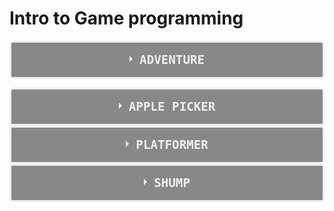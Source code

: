 # Intro to Game programming
<style>
.wrap-collabsible {
  margin-bottom: 1.2rem 0;
}

input[type='checkbox'] {
  display: none;
}

.lbl-toggle {
  display: block;

  font-weight: bold;
  font-family: monospace;
  font-size: 1.2rem;
  text-transform: uppercase;
  text-align: center;

  padding: 1rem;

  background: #888;
  color: #eee;

  cursor: pointer;

  border-style: solid;
  border-radius: 5px;
  transition: all 0.25s ease-out;

}

.lbl-toggle:hover {
  color: #555;
}

.lbl-toggle::before {
  content: ' ';
  display: inline-block;

  border-top: 5px solid transparent;
  border-bottom: 5px solid transparent;
  border-left: 5px solid currentColor;
  vertical-align: middle;
  margin-right: .7rem;
  transform: translateY(-2px);

  transition: transform .2s ease-out;
}

.toggle:checked + .lbl-toggle::before {
  transform: rotate(90deg) translateX(-3px);
}

.collapsible-content {
  max-height: 0px;
  overflow: hidden;
  transition: max-height .25s ease-in-out;
}

.toggle:checked + .lbl-toggle + .collapsible-content {
  max-height: 100vh;
}

.toggle:checked + .lbl-toggle {
  border-bottom-right-radius: 0;
  border-bottom-left-radius: 0;
}

.collapsible-content .content-inner {
  background: rgba(60, 60, 60, .2);
  border-bottom: 1px solid rgba(60, 60, 60, .45);
  border-bottom-left-radius: 7px;
  border-bottom-right-radius: 7px;
  padding: .5rem 1rem;
}
</style>

<div class="wrap-collabsible">
  <input id="collapsible1" class="toggle" type="checkbox">
  <label for="collapsible1" class="lbl-toggle">Adventure</label>
  <div class="collapsible-content">
    <div class="content-inner">
    <iframe frameborder="0" src="https://itch.io/embed/735139" width="100%" height="150"><a href="https://moritomo.itch.io/adventure">Adventure by Moritomo</a></iframe>
    </div>
  </div>
</div>
<p margin-bottom: 5px;></p>

<div class="wrap-collabsible" margin>
  <input id="collapsible2" class="toggle" type="checkbox">
  <label for="collapsible2" class="lbl-toggle">Apple Picker</label>
  <div class="collapsible-content">
    <div class="content-inner">
    <iframe frameborder="0" src="https://itch.io/embed/735145" width="450" height="150"><a href="https://moritomo.itch.io/applepicker">ApplePicker by Moritomo</a></iframe>
    </div>
  </div>
</div>

<div class="wrap-collabsible">
  <input id="collapsible3" class="toggle" type="checkbox">
  <label for="collapsible3" class="lbl-toggle">Platformer</label>
  <div class="collapsible-content">
    <div class="content-inner">
      <iframe frameborder="0" src="https://itch.io/embed/734509" width="450" height="150"><a href="https://moritomo.itch.io/platformer">Platformer by Moritomo</a></iframe>
    </div>
  </div>
</div>

<div class="wrap-collabsible">
  <input id="collapsible4" class="toggle" type="checkbox">
  <label for="collapsible4" class="lbl-toggle">Shump</label>
  <div class="collapsible-content">
    <div class="content-inner">
      <p style="margin: 0px;">Shump (Shoot them up) is a shooting game.</p>
      <iframe frameborder="0" src="https://itch.io/embed/735154?linkback=true" width="450" height="150"><a href="https://moritomo.itch.io/shump">Shump by Moritomo</a></iframe>
    </div>
  </div>
</div>
